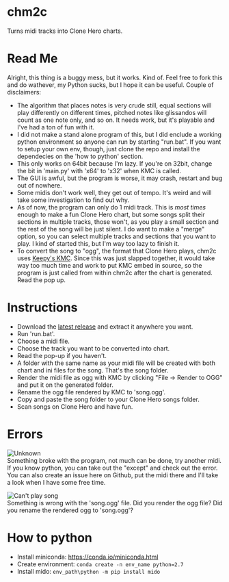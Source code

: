 # chm2c
Turns midi tracks into Clone Hero charts.

# Read Me
Alright, this thing is a buggy mess, but it works. Kind of. Feel free to fork this and do wathever, my Python sucks, but I hope it can be useful. Couple of disclaimers: 

+ The algorithm that places notes is very crude still, equal sections will play differently on different times, pitched notes like glissandos will count as one note only, and so on. It needs work, but it's playable and I've had a ton of fun with it.
+ I did not make a stand alone program of this, but I did enclude a working python environment so anyone can run by starting "run.bat". If you want to setup your own env, though, just clone the repo and install the dependecies on the 'how to python' section.
+ This only works on 64bit because I'm lazy. If you're on 32bit, change the bit in 'main.py' with 'x64' to 'x32' when KMC is called.
+ The GUI is awful, but the program is worse, it may crash, restart and bug out of nowhere. 
+ Some midis don't work well, they get out of tempo. It's weird and will take some investigation to find out why.
+ As of now, the program can only do 1 midi track. This is *most times* enough to make a fun Clone Hero chart, but some songs split their sections in multiple tracks, those won't, as you play a small section and the rest of the song will be just silent. I do want to make a "merge" option, so you can select multiple tracks and sections that you want to play. I kind of started this, but I'm way too lazy to finish it.
+ To convert the song to "ogg", the format that Clone Hero plays, chm2c uses [Keepy's KMC](https://github.com/KeppySoftware/KMC/releases). Since this was just slapped together, it would take way too much time and work to put KMC embed in source, so the program is just called from within chm2c after the chart is generated. Read the pop up.

# Instructions
+ Download the [latest release](https://github.com/mp-pinheiro/chm2c/releases) and extract it anywhere you want.
+ Run 'run.bat'.
+ Choose a midi file.
+ Choose the track you want to be converted into chart.
+ Read the pop-up if you haven't.
+ A folder with the same name as your midi file will be created with both chart and ini files for the song. That's the song folder.
+ Render the midi file as ogg with KMC by clicking "File -> Render to OGG" and put it on the generated folder.
+ Rename the ogg file rendered by KMC to 'song.ogg'.
+ Copy and paste the song folder to your Clone Hero songs folder.
+ Scan songs on Clone Hero and have fun.

# Errors
![Unknown](https://i.imgur.com/09uHlII.png)  
Something broke with the program, not much can be done, try another midi. If you know python, you can take out the "except" and check out the error. You can also create an issue here on Github, put the midi there and I'll take a look when I have some free time.

![Can't play song](https://i.imgur.com/IBeTxEW.png)  
Something is wrong with the 'song.ogg' file. Did you render the ogg file? Did you rename the rendered ogg to 'song.ogg'?

# How to python
+ Install miniconda: https://conda.io/miniconda.html
+ Create environment: ``conda create -n env_name python=2.7``
+ Install mido: ``env_path\python -m pip install mido``
